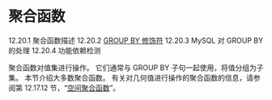 # 聚合函数

12.20.1 聚合函数描述
12.20.2 [GROUP BY 修饰符](GROUP%20BY修饰符.md)
12.20.3 MySQL 对 GROUP BY 的处理
12.20.4 功能依赖检测

聚合函数对值集进行操作。 它们通常与 GROUP BY 子句一起使用，将值分组为子集。 本节介绍大多数聚合函数。 有关对几何值进行操作的聚合函数的信息，请参阅第 12.17.12 节，“[空间聚合函数](https://dev.mysql.com/doc/refman/8.0/en/spatial-aggregate-functions.html)”。
